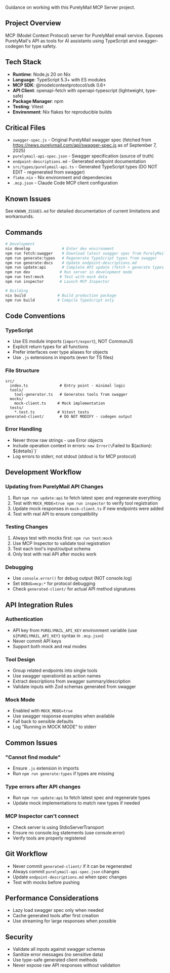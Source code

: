 Guidance on working with this PurelyMail MCP Server project.

## Project Overview
MCP (Model Context Protocol) server for PurelyMail email service. Exposes PurelyMail's API as tools for AI assistants using TypeScript and swagger-codegen for type safety.

## Tech Stack
- **Runtime**: Node.js 20 on Nix
- **Language**: TypeScript 5.3+ with ES modules
- **MCP SDK**: @modelcontextprotocol/sdk 0.6+
- **API Client**: openapi-fetch with openapi-typescript (lightweight, type-safe)
- **Package Manager**: npm
- **Testing**: Vitest
- **Environment**: Nix flakes for reproducible builds

## Critical Files
- `swagger-spec.js` - Original PurelyMail swagger spec (fetched from https://news.purelymail.com/api/swagger-spec.js as of September 7, 2025)
- `purelymail-api-spec.json` - Swagger specification (source of truth)
- `endpoint-descriptions.md` - Generated endpoint documentation
- `src/types/purelymail-api.ts` - Generated TypeScript types (DO NOT EDIT - regenerated from swagger)
- `flake.nix` - Nix environment and dependencies
- `.mcp.json` - Claude Code MCP client configuration

## Known Issues

See `KNOWN_ISSUES.md` for detailed documentation of current limitations and workarounds.

## Commands
```bash
# Development
nix develop              # Enter dev environment
npm run fetch:swagger    # Download latest swagger spec from PurelyMail
npm run generate:types   # Regenerate TypeScript types from swagger
npm run generate:docs    # Update endpoint-descriptions.md
npm run update:api       # Complete API update (fetch + generate types + docs)
npm run dev             # Run server in development mode
npm run test:mock       # Test with mock data
npm run inspector       # Launch MCP Inspector

# Building
nix build              # Build production package
npm run build          # Compile TypeScript only
```

## Code Conventions

### TypeScript
- Use ES module imports (`import/export`), NOT CommonJS
- Explicit return types for all functions
- Prefer interfaces over type aliases for objects
- Use `.js` extensions in imports (even for TS files)

### File Structure
```
src/
  index.ts              # Entry point - minimal logic
  tools/
    tool-generator.ts   # Generates tools from swagger
  mocks/
    mock-client.ts     # Mock implementation
  tests/
    *.test.ts          # Vitest tests
generated-client/       # DO NOT MODIFY - codegen output
```

### Error Handling
- Never throw raw strings - use Error objects
- Include operation context in errors: `new Error(\`Failed to ${action}: ${details}\`)`
- Log errors to stderr, not stdout (stdout is for MCP protocol)

## Development Workflow

### Updating from PurelyMail API Changes
1. Run `npm run update:api` to fetch latest spec and regenerate everything
2. Test with `MOCK_MODE=true npm run inspector` to verify tool registration
3. Update mock responses in `mock-client.ts` if new endpoints were added
4. Test with real API to ensure compatibility

### Testing Changes
1. Always test with mocks first: `npm run test:mock`
2. Use MCP Inspector to validate tool registration
3. Test each tool's input/output schema
4. Only test with real API after mocks work

### Debugging
- Use `console.error()` for debug output (NOT console.log)
- Set `DEBUG=mcp:*` for protocol debugging
- Check `generated-client/` for actual API method signatures

## API Integration Rules

### Authentication
- API key from `PURELYMAIL_API_KEY` environment variable (use `${PURELYMAIL_API_KEY}` syntax in `.mcp.json`)
- Never commit API keys
- Support both mock and real modes

### Tool Design
- Group related endpoints into single tools
- Use swagger operationId as action names
- Extract descriptions from swagger summary/description
- Validate inputs with Zod schemas generated from swagger

### Mock Mode
- Enabled with `MOCK_MODE=true`
- Use swagger response examples when available
- Fall back to sensible defaults
- Log "Running in MOCK MODE" to stderr

## Common Issues

### "Cannot find module"
- Ensure `.js` extension in imports
- Run `npm run generate:types` if types are missing

### Type errors after API changes
- Run `npm run update:api` to fetch latest spec and regenerate types
- Update mock implementations to match new types if needed

### MCP Inspector can't connect
- Check server is using StdioServerTransport
- Ensure no console.log statements (use console.error)
- Verify tools are properly registered

## Git Workflow
- Never commit `generated-client/` if it can be regenerated
- Always commit `purelymail-api-spec.json` changes
- Update `endpoint-descriptions.md` when spec changes
- Test with mocks before pushing

## Performance Considerations
- Lazy load swagger spec only when needed
- Cache generated tools after first creation
- Use streaming for large responses when possible

## Security
- Validate all inputs against swagger schemas
- Sanitize error messages (no sensitive data)
- Use type-safe generated client methods
- Never expose raw API responses without validation
